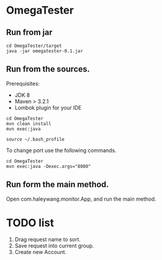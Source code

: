 # OmegaTester

## Run from jar

```
cd OmegaTester/target
java -jar omegatester-0.1.jar
```

## Run from the sources.
Prerequisites:

- JDK 8
- Maven > 3.2.1
- Lombok plugin for your IDE

```
cd OmegaTester
mvn clean install
mvn exec:java
```

```
source ~/.bash_profile

```

To change port use the following commands.

```
cd OmegaTester
mvn exec:java -Dexec.args="8080"

```

## Run form the main method.
Open com.haleywang.monitor.App, and run the main method.

# TODO list
1. Drag request name to sort.
2. Save request into current group.
3. Create new Account.




